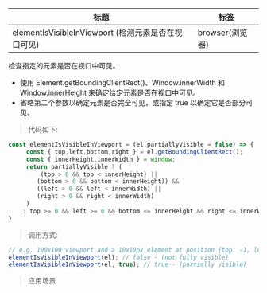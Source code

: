 |  标题   | 标签  |
|  ----  | ----  |
| elementIsVisibleInViewport (检测元素是否在视口可见) | browser(浏览器) |

检查指定的元素是否在视口中可见。

* 使用 Element.getBoundingClientRect()、Window.innerWidth 和 Window.innerHeight 来确定给定元素是否在视口中可见。
* 省略第二个参数以确定元素是否完全可见，或指定 true 以确定它是否部分可见。

> 代码如下:

```js
const elementIsVisibleInViewport = (el,partiallyVisible = false) => {
     const { top,left,bottom,right } = el.getBoundingClientRect();
     const { innerHeight,innerWidth } = window;
     return partiallyVisible ? (
         (top > 0 && top < innerHeight) ||
        (bottom > 0 && bottom < innerHeight)) &&
        ((left > 0 && left < innerWidth) || 
        (right > 0 && right < innerWidth)
     )
    : top >= 0 && left >= 0 && bottom <= innerHeight && right <= innerWidth;
}
```

> 调用方式:

```js
// e.g. 100x100 viewport and a 10x10px element at position {top: -1, left: 0, bottom: 9, right: 10}
elementIsVisibleInViewport(el); // false - (not fully visible)
elementIsVisibleInViewport(el, true); // true - (partially visible)
```

> 应用场景